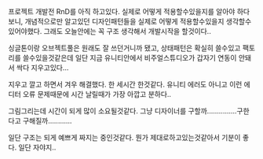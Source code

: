 프로젝트 개발전 RnD를 아직 하고있다. 실제로 어떻게 적용할수있을지를 알아야 하다보니, 개념적으로만 알고있던 디자인패턴들을 실제로 어떻게 적용할수있을지 생각할수있어야했다. 
그래도 오늘안에는 꼭 구조 생각해서 개발시작을 할것이다..

싱글톤이랑 오브젝트풀은 원래도 잘 쓰던거니까 됐고, 상태패턴은 확실히 쓸수있고 
팩토리를 쓸수있을것같은데 일단 지금 유니티안에서 비주얼스튜디오가 갑자기 연동이 안돼서 싹다 지우고있다... 

지우고 깔고 하면서 겨우 해결했다. 한 세시간 한것같다. 유니티 에러도 아니고 이런 에디터 오류 문제때문에 시간 날릴때가 가장 아깝고 분하다..

그림그리는데 시간이 되게 많이 소요될것같다. 그냥 디자이너를 구할까...............구한다고 구해질까............


일단 구조는 되게 예쁘게 짜지는 중인것같다.
뭔가 제대로하고있는것같아서 기분이 좋다. 일단 자야지..